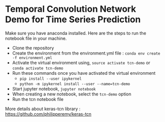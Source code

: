 # Temporal Convolution Network Demo for Time Series Prediction

Make sure you have anaconda installed. Here are the steps to run the notebook file in your machine.

- Clone the repository
- Create the environment from the environment.yml file : `conda env create -f environment.yml`
- Activate the virtual environment using, `source activate tcn-demo` or `conda activate tcn-demo`
- Run these commands once you have activated the virtual environment
  - `pip install --user ipykernel`
  - `python -m ipykernel install --user --name=tcn-demo`
- Start jupyter notebook, `jupyter notebook`
- When creating a new notebook, select the `tcn-demo` option
- Run the tcn notebook file

More details about keras-tcn library : https://github.com/philipperemy/keras-tcn
